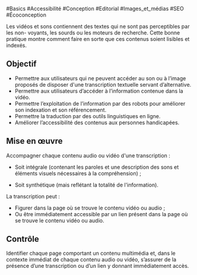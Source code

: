 
#Basics #Accessibilité #Conception #Editorial #Images_et_médias #SEO #Écoconception

Les vidéos et sons contiennent des textes qui ne sont pas perceptibles par les non- voyants, les sourds ou les moteurs de recherche. Cette bonne pratique montre comment faire en sorte que ces contenus soient lisibles et indexés.


## Objectif

* Permettre aux utilisateurs qui ne peuvent accéder au son ou à l’image proposés de disposer d'une transcription textuelle servant d’alternative.
* Permettre aux utilisateurs d’accéder à l’information contenue dans la vidéo.
* Permettre l’exploitation de l’information par des robots pour améliorer son indexation et son référencement.
* Permettre la traduction par des outils linguistiques en ligne.
* Améliorer l’accessibilité des contenus aux personnes handicapées.

## Mise en œuvre

Accompagner chaque contenu audio ou vidéo d'une transcription :

* Soit intégrale (contenant les paroles et une description des sons et éléments visuels nécessaires à la compréhension) ; 

* Soit synthétique (mais reflétant la totalité de l'information).

La transcription peut :

* Figurer dans la page où se trouve le contenu vidéo ou audio ;
* Ou être immédiatement accessible par un lien présent dans la page où se trouve le contenu vidéo ou audio.

## Contrôle

Identifier chaque page comportant un contenu multimédia et, dans le contexte immédiat de chaque contenu audio ou vidéo, s’assurer de la présence d’une transcription ou d’un lien y donnant immédiatement accès.

